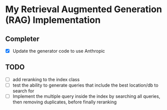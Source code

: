 # My Retrieval Augmented Generation (RAG) Implementation


## Completer
- [X] Update the generator code to use Anthropic

## TODO
- [ ] add reranking to the index class
- [ ] test the ability to generate queries that include the best location/db to search for
- [ ] Implement the multiple query inside the index by searching all queries, then removing duplicates, before finally reranking